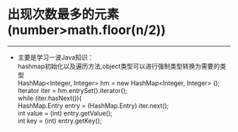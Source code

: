 # 出现次数最多的元素(number>math.floor(n/2))
---
* 主要是学习一波Java知识：  
  hashmap初始化以及遍历方法,object类型可以进行强制类型转换为需要的类型  
  HashMap<Integer, Integer> hm = new HashMap<Integer, Integer> ();  
  Iterator iter = hm.entrySet().iterator();  
  while (iter.hasNext()){  
       HashMap.Entry entry = (HashMap.Entry) iter.next();  
       int value = (int) entry.getValue();  
       int key = (int) entry.getKey();
 
